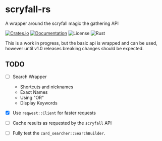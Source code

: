 # scryfall-rs

A wrapper around the scryfall magic the gathering API

[![Crates.io](https://img.shields.io/crates/v/scryfall.svg)](https://crates.io/crates/scryfall)
[![Documentation](https://docs.rs/scryfall/badge.svg)](https://docs.rs/scryfall)
![License](https://img.shields.io/badge/license-MIT-blue.svg)
![Rust](https://github.com/mendess/scryfall-rs/workflows/Rust/badge.svg)


This is a work in progress, but the basic api is wrapped and can be used,
however until v1.0 releases breaking changes should be expected.

## TODO

- [ ] Search Wrapper
  - Shortcuts and nicknames
  - Exact Names
  - Using "OR"
  - Display Keywords

- [x] Use `reqwest::Client` for faster requests

- [ ] Cache results as requested by the `scryfall` API

- [ ] Fully test the `card_searcher::SearchBuilder`.
